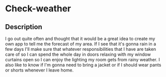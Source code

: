 # Check-weather
## Description
I go out quite often and thought that it would be a great idea to create my own app to tell me the forecast of my area. If I see that it's gonna rain in a few days I'll make sure that whatever responsibilities that I have are taken care of so I can spend the whole day in doors relaxing with my window curtains open so I can enjoy the lighting my room gets from rainy weather. I also like to know if I'm gonna need to bring a jacket or if I should wear pants or shorts whenever I leave home. 
